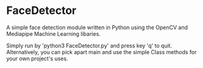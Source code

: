# FaceDetector
A simple face detection module written in Python using the OpenCV and Mediapipe Machine Learning libaries.

Simply run by 'python3 FaceDetector.py' and press key 'q' to quit.
Alternatively, you can pick apart main and use the simple Class methods for your own project's uses.
